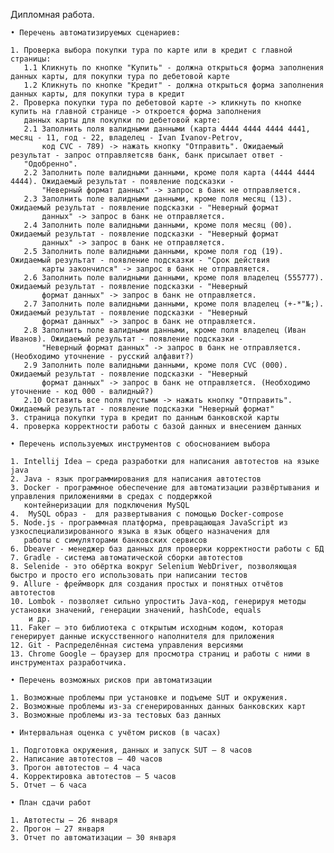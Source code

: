    Дипломная работа.

    • Перечень автоматизируемых сценариев:
            
    1. Проверка выбора покупки тура по карте или в кредит с главной страницы:
       1.1 Кликнуть по кнопке "Купить" - должна открыться форма заполнения данных карты, для покупки тура по дебетовой карте
       1.2 Кликнуть по кнопке "Кредит" - должна открыться форма заполнения данных карты, для покупки тура в кредит
    2. Проверка покупки тура по дебетовой карте -> кликнуть по кнопке купить на главной странице -> откроется форма заполнения
       данных карты для покупки по дебетовой карте:
       2.1 Заполнить поля валидными данными (карта 4444 4444 4444 4441, месяц - 11, год - 22, владелец - Ivan Ivanov-Petrov,
           код CVC - 789) -> нажать кнопку "Отправить". Ожидаемый результат - запрос отправляетсяв банк, банк присылает ответ -
	   "Одобренно".
       2.2 Заполнить поле валидными данными, кроме поля карта (4444 4444 4444). Ожидаемый результат - появление подсказки - 
           "Неверный формат данных" -> запрос в банк не отправляется.
       2.3 Заполнить поле валидными данными, кроме поля месяц (13). Ожидаемый результат - появление подсказки - "Неверный формат  
           данных" -> запрос в банк не отправляется.
       2.4 Заполнить поле валидными данными, кроме поля месяц (00). Ожидаемый результат - появление подсказки - "Неверный формат  
           данных" -> запрос в банк не отправляется.
       2.5 Заполнить поле валидными данными, кроме поля год (19). Ожидаемый результат - появление подсказки - "Срок действия   
           карты закончился" -> запрос в банк не отправляется.
       2.6 Заполнить поле валидными данными, кроме поля владелец (555777). Ожидаемый результат - появление подсказки - "Неверный 
           формат данных" -> запрос в банк не отправляется.
       2.7 Заполнить поле валидными данными, кроме поля владелец (+-*"№;). Ожидаемый результат - появление подсказки - "Неверный 
           формат данных" -> запрос в банк не отправляется.
       2.8 Заполнить поле валидными данными, кроме поля владелец (Иван Иванов). Ожидаемый результат - появление подсказки -    
           "Неверный формат данных" -> запрос в банк не отправляется. (Необходимо уточнение - русский алфавит?)
       2.9 Заполнить поле валидными данными, кроме поля CVC (000). Ожидаемый результат - появление подсказки - "Неверный 
           формат данных" -> запрос в банк не отправляется. (Необходимо уточнение - код 000 - валидный?)
       2.10 Оставить все поля пустыми -> нажать кнопку "Отправить". Ожидаемый результат - появление подсказки "Неверный формат"
    3. страница покупки тура в кредит по данным банковской карты
    4. проверка корректности работы с базой данных и внесением данных 

    • Перечень используемых инструментов с обоснованием выбора 
	
    1. Intellij Idea — среда разработки для написания автотестов на языке java
    2. Java - язык программирования для написания автотестов
    3. Docker - программное обеспечение для автоматизации развёртывания и управления приложениями в средах с поддержкой      
       контейнеризации для подключения MySQL
    4.  MySQL образ -  для развертывания с помощью Docker-compose
    5. Node.js - программная платформа, превращающая JavaScript из узкоспециализированного языка в язык общего назначения для    
       работы с симуляторами банковских сервисов
    6. Dbeaver - менеджер баз данных для проверки корректности работы с БД
    7. Gradle - система автоматической сборки автотестов
    8. Selenide - это обёртка вокруг Selenium WebDriver, позволяющая быстро и просто его использовать при написании тестов 
    9. Allure - фреймворк для создания простых и понятных отчётов автотестов
    10. Lombok - позволяет сильно упростить Java-код, генерируя методы установки значений, генерации значений, hashCode, equals       
        и др.
    11. Faker – это библиотека с открытым исходным кодом, которая генерирует данные искусственного наполнителя для приложения
    12. Git - Распределённая система управления версиями
    13. Chrome Google – браузер для просмотра страниц и работы с ними в инструментах разработчика.

    • Перечень возможных рисков при автоматизации 

    1. Возможные проблемы при установке и подъеме SUT и окружения.
    2. Возможные проблемы из-за сгенерированных данных банковских карт
    3. Возможные проблемы из-за тестовых баз данных

    • Интервальная оценка с учётом рисков (в часах) 

    1. Подготовка окружения, данных и запуск SUT – 8 часов
    2. Написание автотестов — 40 часов
    3. Прогон автотестов — 4 часа
    4. Корректировка автотестов — 5 часов
    5. Отчет — 6 часа

    • План сдачи работ 

    1. Автотесты — 26 января
    2. Прогон — 27 января
    3. Отчет по автоматизации — 30 января
